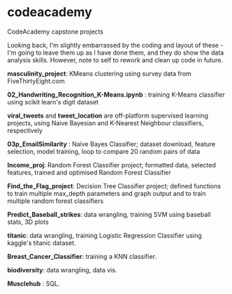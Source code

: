 # codeacademy
CodeAcademy capstone projects

Looking back, I'm slightly embarrassed by the coding and layout of these - I'm going to leave them up as I have done them, and they do show the data analysis skills. However, note to self to rework and clean up code in future. 

**masculinity_project**: KMeans clustering using survey data from FiveThirtyEight.com

**02_Handwriting_Recognition_K-Means.ipynb** : training K-Means classifier using scikit learn's digit dataset

**viral_tweets** and **tweet_location** are off-platform supervised learning projects, using Naive Bayesian and K-Nearest Neighbour classifiers, respectively

**03p_EmailSimilarity** : Naive Bayes Classifier; dataset download, feature selection, model training, loop to compare 20 random pairs of data

**Income_proj**: Random Forest Classifier project; formatted data, selected features, trained and optimised Random Forest Classifier

**Find_the_Flag_project**:  Decision Tree Classifier project; defined functions to train multiple max_depth parameters and graph output and to train multiple random forest classifiers

**Predict_Baseball_strikes**: data wrangling, training SVM using baseball stats, 3D plots

**titanic**: data wrangling, training Logistic Regression Classifier using kaggle's titanic dataset. 

**Breast_Cancer_Classifier**: training a KNN classifier. 

**biodiversity**: data wrangling, data vis. 

**Musclehub** : SQL. 

